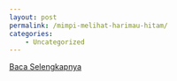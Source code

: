 ```yaml
---
layout: post
permalink: /mimpi-melihat-harimau-hitam/
categories:
    - Uncategorized
---
```


[Baca Selengkapnya](/06)